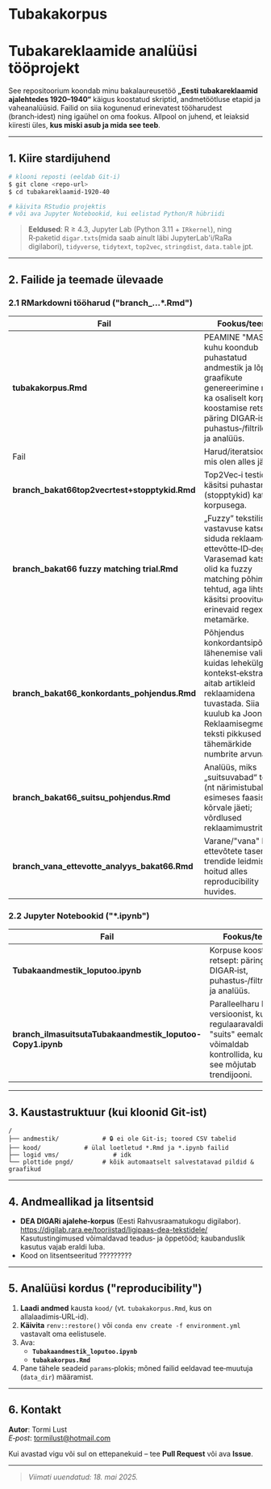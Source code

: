 # Tubakakorpus
# Tubakareklaamide analüüsi tööprojekt

See repositoorium koondab minu bakalaureusetöö **„Eesti tubakareklaamid ajalehtedes 1920–1940“** käigus koostatud skriptid, andmetöötluse etapid ja vaheanalüüsid. Failid on siia kogunenud erinevatest tööharudest (branch‑idest) ning igaühel on oma fookus. Allpool on juhend, et leiaksid kiiresti üles, **kus miski asub ja mida see teeb**.

------------------------------------------------------------------------

## 1. Kiire stardijuhend

``` bash
# klooni reposti (eeldab Git‑i)
$ git clone <repo‑url>
$ cd tubakareklaamid‑1920‑40

# käivita RStudio projektis
# või ava Jupyter Notebookid, kui eelistad Python/R hübriidi
```

> **Eeldused**: R ≥ 4.3, Jupyter Lab (Python 3.11 + `IRkernel`), ning R‑paketid `digar.txts`(mida saab ainult läbi JupyterLab'i/RaRa digilabori), `tidyverse`, `tidytext`, `top2vec`, `stringdist`, `data.table` jpt.

------------------------------------------------------------------------

## 2. Failide ja teemade ülevaade

### 2.1 RMarkdowni tööharud ("branch\_…\*.Rmd")

| Fail | Fookus/teema |
|-----------------------|-------------------------------------------------|
| **tubakakorpus.Rmd** | PEAMINE "MASTER", kuhu koondub puhastatud andmestik ja lõplik graafikute genereerimine ning ka osaliselt korpuse koostamise retsept: päring DIGAR‑ist, puhastus‑/filtriloogika ja analüüs. |
| Fail | Harud/iteratsioonid, mis olen alles jätnud |
| **branch_bakat66top2vecrtest+stopptykid.Rmd** | Top2Vec‑i testid ja käsitsi puhastamise (stopptykid) katse korpusega. |
| **branch_bakat66 fuzzy matching trial.Rmd** | „Fuzzy” tekstilise vastavuse katse, et siduda reklaame ettevõtte‑ID‑dega. Varasemad katsed olid ka fuzzy matching põhimõttel tehtud, aga lihtsalt käsitsi proovitud erinevaid regex metamärke. |
| **branch_bakat66_konkordants_pohjendus.Rmd** | Põhjendus konkordantsipõhise lähenemise valikust: kuidas lehekülg‐ja‐kontekst‑ekstrakt aitab artikleid reklaamidena tuvastada. Siia kuulub ka Joonis 3. Reklaamisegmendi teksti pikkused tähemärkide numbrite arvuna. |
| **branch_bakat66_suitsu_pohjendus.Rmd** | Analüüs, miks „suitsuvabad“ tooted (nt närimistubakas) esimeses faasis kõrvale jäeti; võrdlused reklaamimustritega. |
| **branch_vana_ettevotte_analyys_bakat66.Rmd** | Varane/"vana" katse ettevõtete tasemel trendide leidmiseks; hoitud alles reproducibility huvides. |

### 2.2 Jupyter Notebookid ("\*.ipynb")

| Fail | Fookus/teema |
|-------------------------|----------------------------------------------|
| **Tubakaandmestik_loputoo.ipynb** | Korpuse koostamise retsept: päring DIGAR‑ist, puhastus‑/filtriloogika ja analüüs. |
| **branch_ilmasuitsutaTubakaandmestik_loputoo-Copy1.ipynb** | Paralleelharu korpuse versioonist, kust regulaaravaldis "suits" eemaldatud; võimaldab kontrollida, kuidas see mõjutab trendijooni. |

------------------------------------------------------------------------

## 3. Kaustastruktuur (kui kloonid Git‑ist)

```         
/
├── andmestik/            # 🔒 ei ole Git‑is; toored CSV tabelid
├── kood/            # ülal loetletud *.Rmd ja *.ipynb failid
├── logid vms/               # idk
└── plottide pngd/        # kõik automaatselt salvestatavad pildid & graafikud
```

------------------------------------------------------------------------

## 4. Andmeallikad ja litsentsid

-   **DEA DIGARi ajalehe‑korpus** (Eesti Rahvusraamatukogu digilabor). https://digilab.rara.ee/tooriistad/ligipaas-dea-tekstidele/ Kasutustingimused võimaldavad teadus‑ ja õppetööd; kaubanduslik kasutus vajab eraldi luba.
-   Kood on litsentseeritud ?????????

------------------------------------------------------------------------

## 5. Analüüsi kordus ("reproducibility")

1.  **Laadi andmed** kausta `kood/` (vt. `tubakakorpus.Rmd`, kus on allalaadimis‑URL‑id).
2.  **Käivita** `renv::restore()` või `conda env create -f environment.yml` vastavalt oma eelistusele.
3.  Ava:
    -   **`Tubakaandmestik_loputoo.ipynb`**
    -   **`tubakakorpus.Rmd`**
4.  Pane tähele seadeid `params`‑plokis; mõned failid eeldavad tee‑muutuja (`data_dir`) määramist.

------------------------------------------------------------------------

## 6. Kontakt

**Autor**: Tormi Lust\
*E‑post*: tormilust@hotmail.com

Kui avastad vigu või sul on ettepanekuid – tee **Pull Request** või ava **Issue**.

------------------------------------------------------------------------

> *Viimati uuendatud: 18. mai 2025.*
